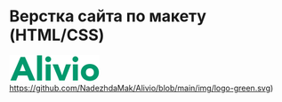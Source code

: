 # Верстка сайта по макету (HTML/CSS)  
  
![logo-green](https://github.com/NadezhdaMak/Alivio/blob/main/img/logo-green.svg)https://github.com/NadezhdaMak/Alivio/blob/main/img/logo-green.svg)
